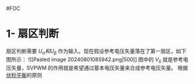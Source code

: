 #FOC 
# 1- 扇区判断
扇区判断需要 $U_{\alpha}和U_{\beta}$ 作为输入。现在假设参考电压矢量落在了第一扇区，如下图所示：
![[Pasted image 20240801085942.png|500]]
图中的 $V_{\delta}$ 就是参考电压矢量，SVPWM 的作用就是希望通过基本电压矢量来合成参考电压矢量。
根据[伏秒平衡]([关于伏秒平衡原理的解释-CSDN博客](https://blog.csdn.net/lg2lh/article/details/24369903))的原则